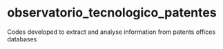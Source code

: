 # observatorio_tecnologico_patentes
Codes developed to extract and analyse information from patents offices databases
